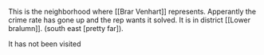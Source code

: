This is the neighborhood where [[Brar Venhart]] represents. Apperantly the crime rate has gone up and the rep wants it solved. It is in district [[Lower bralumn]]. (south east [pretty far]).

It has not been visited

    